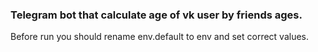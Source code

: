 ### Telegram bot that calculate age of vk user by friends ages.

Before run you should rename env.default to env and set correct values.

